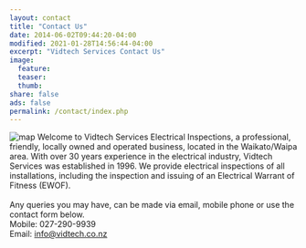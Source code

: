 ```yaml
---
layout: contact
title: "Contact Us"
date: 2014-06-02T09:44:20-04:00
modified: 2021-01-28T14:56:44-04:00
excerpt: "Vidtech Services Contact Us"
image:
  feature:
  teaser:
  thumb:
share: false
ads: false
permalink: /contact/index.php
---
```

![map]({{site.url}}/images/range-map.png)
Welcome to Vidtech Services Electrical Inspections, a professional, friendly, locally owned and operated business, located in the Waikato/Waipa area.
With over 30 years experience in the electrical industry, Vidtech Services was established in 1996.
We provide electrical inspections of all installations, including the inspection and issuing of an Electrical Warrant of Fitness (EWOF). 
<br>
<br>
Any queries you may have, can be made via email, mobile phone or use the contact form below.  
Mobile: 027-290-9939  
Email:  <a href="mailto:info@vidtech.co.nz">info@vidtech.co.nz</a>
